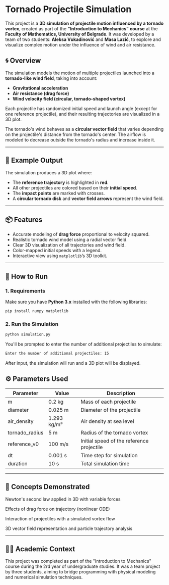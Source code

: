 # Tornado Projectile Simulation

This project is a **3D simulation of projectile motion influenced by a tornado vortex**, created as part of the **"Introduction to Mechanics" course** at the **Faculty of Mathematics, University of Belgrade**. It was developed by a team of two students: **Aleksa Vukadinović** and **Masa Lazić**, to explore and visualize complex motion under the influence of wind and air resistance.

## 🌀 Overview

The simulation models the motion of multiple projectiles launched into a **tornado-like wind field**, taking into account:

- **Gravitational acceleration**
- **Air resistance (drag force)**
- **Wind velocity field (circular, tornado-shaped vortex)**

Each projectile has randomized initial speed and launch angle (except for one reference projectile), and their resulting trajectories are visualized in a 3D plot.

The tornado's wind behaves as a **circular vector field** that varies depending on the projectile's distance from the tornado's center. The airflow is modeled to decrease outside the tornado's radius and increase inside it.

---

## 📸 Example Output

The simulation produces a 3D plot where:

- The **reference trajectory** is highlighted in **red**.
- All other projectiles are colored based on their **initial speed**.
- The **impact points** are marked with crosses.
- A **circular tornado disk** and **vector field arrows** represent the wind field.

---

## 📦 Features

- Accurate modeling of **drag force** proportional to velocity squared.
- Realistic tornado wind model using a radial vector field.
- Clear 3D visualization of all trajectories and wind field.
- Color-mapped initial speeds with a legend.
- Interactive view using `matplotlib`’s 3D toolkit.

---

## 🚀 How to Run

### 1. Requirements

Make sure you have **Python 3.x** installed with the following libraries:

```bash
pip install numpy matplotlib
```

### 2. Run the Simulation

```bash
python simulation.py
```

You'll be prompted to enter the number of additional projectiles to simulate:

```txt
Enter the number of additional projectiles: 15
```

After input, the simulation will run and a 3D plot will be displayed.

## ⚙️ Parameters Used

| Parameter      | Value       | Description                               |
| -------------- | ----------- | ----------------------------------------- |
| m              | 0.2 kg      | Mass of each projectile                   |
| diameter       | 0.025 m     | Diameter of the projectile                |
| air_density    | 1.293 kg/m³ | Air density at sea level                  |
| tornado_radius | 5 m         | Radius of the tornado vortex              |
| reference_v0   | 100 m/s     | Initial speed of the reference projectile |
| dt             | 0.001 s     | Time step for simulation                  |
| duration       | 10 s        | Total simulation time                     |

---

## 🧠 Concepts Demonstrated

Newton's second law applied in 3D with variable forces

Effects of drag force on trajectory (nonlinear ODE)

Interaction of projectiles with a simulated vortex flow

3D vector field representation and particle trajectory analysis

---

## 👨‍🏫 Academic Context

This project was completed as part of the "Introduction to Mechanics" course during the 2rd year of undergraduate studies. It was a team project by three students, aiming to bridge programming with physical modeling and numerical simulation techniques.
